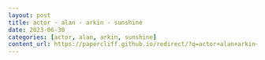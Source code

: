 ```yaml
---
layout: post
title: actor · alan · arkin · sunshine
date: 2023-06-30
categories: [actor, alan, arkin, sunshine]
content_url: https://papercliff.github.io/redirect/?q=actor+alan+arkin+sunshine&tbs=cdr:1,cd_min:6/29/2023,cd_max:7/1/2023
---
```

